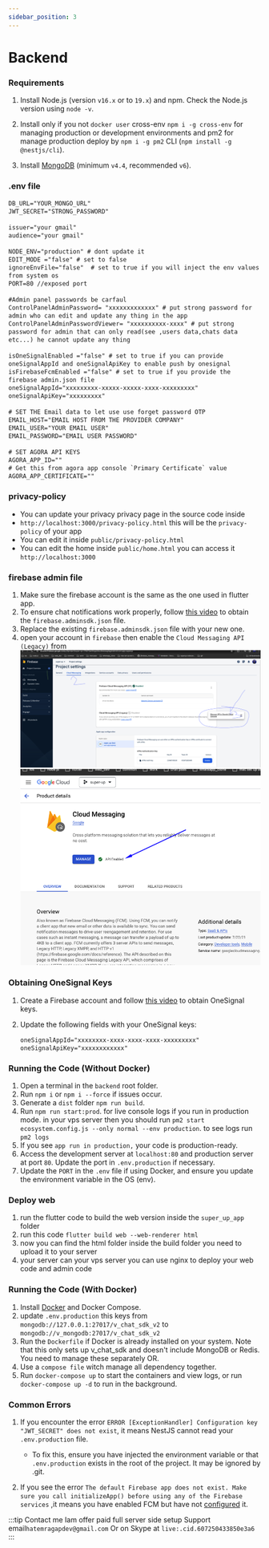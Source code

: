 ```yaml
---
sidebar_position: 3
---
```


# Backend

### Requirements

1. Install Node.js (version `v16.x` or to `19.x`) and npm. Check the Node.js version using `node -v`.
2. Install only if you not `docker user` cross-env `npm i -g cross-env` for managing production or development
   environments and pm2 for manage production deploy by `npm i -g pm2`
   CLI (`npm install -g @nestjs/cli`).

3. Install [MongoDB](https://www.mongodb.com/try/download/community-kubernetes-operator) (minimum `v4.4`,
   recommended `v6`).

### .env file

```
DB_URL="YOUR_MONGO_URL"
JWT_SECRET="STRONG_PASSWORD"

issuer="your gmail"
audience="your gmail"

NODE_ENV="production" # dont update it
EDIT_MODE ="false" # set to false
ignoreEnvFile="false"  # set to true if you will inject the env values from system os
PORT=80 //exposed port

#Admin panel passwords be carfaul
ControlPanelAdminPassword= "xxxxxxxxxxxxx" # put strong password for admin who can edit and update any thing in the app
ControlPanelAdminPasswordViewer= "xxxxxxxxxx-xxxx" # put strong password for admin that can only read(see ,users data,chats data etc...) he cannot update any thing

isOneSignalEnabled ="false" # set to true if you can provide oneSignalAppId and oneSignalApiKey to enable push by onesignal
isFirebaseFcmEnabled ="false" # set to true if you provide the firebase admin.json file
oneSignalAppId="xxxxxxxxx-xxxxx-xxxxx-xxxx-xxxxxxxxx"
oneSignalApiKey="xxxxxxxxx"

# SET THE Email data to let use use forget password OTP
EMAIL_HOST="EMAIL HOST FROM THE PROVIDER COMPANY"
EMAIL_USER="YOUR EMAIL USER"
EMAIL_PASSWORD="EMAIL USER PASSWORD"

# SET AGORA API KEYS
AGORA_APP_ID=""
# Get this from agora app console `Primary Certificate` value
AGORA_APP_CERTIFICATE=""
```

### privacy-policy

- You can update your privacy privacy page in the source code inside
- `http://localhost:3000/privacy-policy.html` this will be the `privacy-policy` of your app
- You can edit it inside `public/privacy-policy.html`
- You can edit the home inside `public/home.html` you can access it `http://localhost:3000`

### firebase admin file

1. Make sure the firebase account is the same as the one used in flutter app.
2. To ensure chat notifications work properly, follow [this video](https://www.youtube.com/watch?v=cXOzbKDXTh0) to
   obtain the `firebase.adminsdk.json` file.
3. Replace the existing `firebase.adminsdk.json` file with your new one.
4. open your account in `firebase` then enable the `Cloud Messaging API (Legacy)` from
   ![](../img/firebase1.png)
   ![](../img/firebase2.png)

### Obtaining OneSignal Keys

1. Create a Firebase account and follow [this video](https://www.youtube.com/watch?v=FOkgfsTwvC4) to obtain OneSignal
   keys.
2. Update the following fields with your OneSignal keys:

   ```
   oneSignalAppId="xxxxxxxx-xxxx-xxxx-xxxx-xxxxxxxxx"
   oneSignalApiKey="xxxxxxxxxxxx"
   ```

### Running the Code (Without Docker)

1. Open a terminal in the `backend` root folder.
2. Run `npm i` or `npm i --force` if issues occur.
3. Generate a `dist` folder `npm run build`.
4. Run `npm run start:prod`. for live console logs if you run in production mode. in your vps server then you should
   run `pm2 start ecosystem.config.js --only normal --env production`. to see logs run `pm2 logs`
5. If you see `app run in production,` your code is production-ready.
6. Access the development server at `localhost:80` and production server at port `80`. Update the port
   in `.env.production` if necessary.
7. Update the `PORT` in the `.env` file if using Docker, and ensure you update the environment variable in the OS (env).

### Deploy web

1. run the flutter code to build the web version inside the `super_up_app` folder
2. run this code `flutter build web --web-renderer html`
3. now you can find the html folder inside the build folder you need to upload it to your server
4. your server can your vps server you can use nginx to deploy your web code and admin code

### Running the Code (With Docker)

1. Install [Docker](https://www.docker.com) and Docker Compose.
2. update `.env.production` this keys from `mongodb://127.0.0.1:27017/v_chat_sdk_v2`
   to `mongodb://v_mongodb:27017/v_chat_sdk_v2`
3. Run the `Dockerfile` if Docker is already installed on your system. Note that this only sets up v_chat_sdk and
   doesn't include MongoDB or Redis. You need to manage these separately OR.
4. Use a `compose file` witch manage all dependency together.
5. Run `docker-compose up` to start the containers and view logs, or run `docker-compose up -d` to run in the
   background.

### Common Errors

1. If you encounter the error `ERROR [ExceptionHandler] Configuration key "JWT_SECRET" does not exist`, it means NestJS
   cannot read your `.env.production` file.

    - To fix this, ensure you have injected the environment variable or that `.env.production` exists in the root of the
      project. It may be ignored by .git.

2. If you see the
   error `The default Firebase app does not exist. Make sure you call initializeApp() before using any of the Firebase services`
   ,it means you have enabled FCM but have not [configured](https://www.youtube.com/watch?v=cXOzbKDXTh0) it.

:::tip Contact me
Iam offer paid full server side setup
Support email`hatemragapdev@gmail.com`
Or on Skype at `live:.cid.607250433850e3a6`
:::